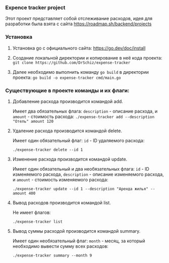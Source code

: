 ### Expence tracker project

Этот проект представляет собой отслеживание расходов, идея для разработки была взята с сайта https://roadmap.sh/backend/projects

### Установка

1. Установка go с официального сайта: https://go.dev/doc/install
   
2. Создание локальной директории и копирование в неё кода проекта:
   `git clone https://github.com/DrSchiz/expense-tracker`
   
3. Далее необходимо выполнить команду `go build` в директории проекта:
  `go build -o expense-tracker cmd/main.go`

### Существующие в проекте команды и их флаги:

1. Добавление расхода производится командой add.

   Имеет два обязательных флага: `description` - описание расхода, и `amount` - стоимость расхода:
   `./expense-tracker add --description "Отель" amount 120`

2. Удаление расхода производится командой delete.

   Имеет один обязательный флаг: `id` - ID удаляемого расхода:

   `./expense-tracker delete --id 1`

3. Изменение расхода производится командой update.

   Имеет один обязательный и два необязательных флага: `id` - ID изменяемого расхода, `description` - описание изменяемого расхода, и `amount` - стоимость изменяемого расхода:

   `./expense-tracker update --id 1 --description "Аренда жилья" --amount 400`
   
4. Вывод расходов производится командой list.

   Не имеет флагов:

   `./expense-tracker list`
   
6. Вывод суммы расходой производится командой summary.

   Имеет один необязательный флаг: `month` - месяц, за который необходимо вывести сумму всех расходов:
   
   `./expense-tracker summary --month 9`
